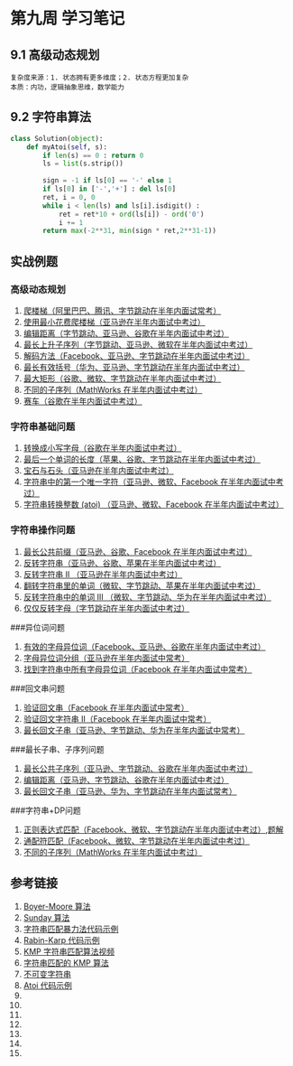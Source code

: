 # 第九周 学习笔记

## 9.1 高级动态规划
    复杂度来源：1. 状态拥有更多维度；2. 状态方程更加复杂
    本质：内功，逻辑抽象思维，数学能力

## 9.2 字符串算法

```python
class Solution(object):
    def myAtoi(self, s):
        if len(s) == 0 : return 0
        ls = list(s.strip())
        
        sign = -1 if ls[0] == '-' else 1
        if ls[0] in ['-','+'] : del ls[0]
        ret, i = 0, 0
        while i < len(ls) and ls[i].isdigit() :
            ret = ret*10 + ord(ls[i]) - ord('0')
            i += 1
        return max(-2**31, min(sign * ret,2**31-1))
```
## 实战例题

### 高级动态规划
1. [爬楼梯（阿里巴巴、腾讯、字节跳动在半年内面试常考）](https://leetcode-cn.com/problems/climbing-stairs/)
2. [使用最小花费爬楼梯（亚马逊在半年内面试中考过）](https://leetcode-cn.com/problems/min-cost-climbing-stairs/)
3. [编辑距离（字节跳动、亚马逊、谷歌在半年内面试中考过）](https://leetcode-cn.com/problems/edit-distance/)
4. [最长上升子序列（字节跳动、亚马逊、微软在半年内面试中考过）](https://leetcode-cn.com/problems/longest-increasing-subsequence/)
5. [解码方法（Facebook、亚马逊、字节跳动在半年内面试中考过）](https://leetcode-cn.com/problems/decode-ways/)
6. [最长有效括号（华为、亚马逊、字节跳动在半年内面试中考过）](https://leetcode-cn.com/problems/longest-valid-parentheses/)
7. [最大矩形（谷歌、微软、字节跳动在半年内面试中考过）](https://leetcode-cn.com/problems/maximal-rectangle/)
8. [不同的子序列（MathWorks 在半年内面试中考过）](https://leetcode-cn.com/problems/distinct-subsequences/)
9. [赛车（谷歌在半年内面试中考过）](https://leetcode-cn.com/problems/race-car/)

### 字符串基础问题
1. [转换成小写字母（谷歌在半年内面试中考过）](https://leetcode-cn.com/problems/to-lower-case/)
2. [最后一个单词的长度（苹果、谷歌、字节跳动在半年内面试中考过）](https://leetcode-cn.com/problems/length-of-last-word/)
3. [宝石与石头（亚马逊在半年内面试中考过）](https://leetcode-cn.com/problems/jewels-and-stones/)
4. [字符串中的第一个唯一字符（亚马逊、微软、Facebook 在半年内面试中考过）](https://leetcode-cn.com/problems/first-unique-character-in-a-string/)
5. [字符串转换整数 (atoi) （亚马逊、微软、Facebook 在半年内面试中考过）](https://leetcode-cn.com/problems/string-to-integer-atoi/) 

### 字符串操作问题
1. [最长公共前缀（亚马逊、谷歌、Facebook 在半年内面试中考过）](https://leetcode-cn.com/problems/longest-common-prefix/description/)
2. [反转字符串（亚马逊、谷歌、苹果在半年内面试中考过）](https://leetcode-cn.com/problems/reverse-string/)
3. [反转字符串 II （亚马逊在半年内面试中考过）](https://leetcode-cn.com/problems/reverse-string-ii/)
4. [翻转字符串里的单词（微软、字节跳动、苹果在半年内面试中考过）](https://leetcode-cn.com/problems/reverse-words-in-a-string/)
5. [反转字符串中的单词 III （微软、字节跳动、华为在半年内面试中考过）](https://leetcode-cn.com/problems/reverse-words-in-a-string-iii/)
6. [仅仅反转字母（字节跳动在半年内面试中考过）](https://leetcode-cn.com/problems/reverse-only-letters/)  

###异位词问题
1. [有效的字母异位词（Facebook、亚马逊、谷歌在半年内面试中考过）](https://leetcode-cn.com/problems/valid-anagram/)
2. [字母异位词分组（亚马逊在半年内面试中常考）](https://leetcode-cn.com/problems/group-anagrams/)
3. [找到字符串中所有字母异位词（Facebook 在半年内面试中常考）](https://leetcode-cn.com/problems/find-all-anagrams-in-a-string/)

###回文串问题
1. [验证回文串（Facebook 在半年内面试中常考）](https://leetcode-cn.com/problems/valid-palindrome/)
2. [验证回文字符串 Ⅱ（Facebook 在半年内面试中常考）](https://leetcode-cn.com/problems/valid-palindrome-ii/)
3. [最长回文子串（亚马逊、字节跳动、华为在半年内面试中常考）](https://leetcode-cn.com/problems/longest-palindromic-substring/)

###最长子串、子序列问题
1. [最长公共子序列（亚马逊、字节跳动、谷歌在半年内面试中考过）](https://leetcode-cn.com/problems/longest-common-subsequence/)
2. [编辑距离（亚马逊、字节跳动、谷歌在半年内面试中考过）](https://leetcode-cn.com/problems/edit-distance/)
3. [最长回文子串（亚马逊、华为、字节跳动在半年内面试常考）](https://leetcode-cn.com/problems/longest-palindromic-substring/)

###字符串+DP问题
1. [正则表达式匹配（Facebook、微软、字节跳动在半年内面试中考过）](https://leetcode-cn.com/problems/regular-expression-matching/),[题解](https://leetcode-cn.com/problems/regular-expression-matching/solution/ji-yu-guan-fang-ti-jie-gen-xiang-xi-de-jiang-jie-b/)
2. [通配符匹配（Facebook、微软、字节跳动在半年内面试中考过）](https://leetcode-cn.com/problems/wildcard-matching/)
3. [不同的子序列（MathWorks 在半年内面试中考过）](https://leetcode-cn.com/problems/distinct-subsequences/)

## 参考链接
1. [Boyer-Moore 算法](https://www.ruanyifeng.com/blog/2013/05/boyer-moore_string_search_algorithm.html)
2. [Sunday 算法](https://blog.csdn.net/u012505432/article/details/52210975)
3. [字符串匹配暴力法代码示例](https://shimo.im/docs/8G0aJqNL86wWrPUE/read)
4. [Rabin-Karp 代码示例](https://shimo.im/docs/1wnsM7eaZ6Ab9j9M/read)
5. [KMP 字符串匹配算法视频](https://www.bilibili.com/video/av11866460?from=search&seid=17425875345653862171)
6. [字符串匹配的 KMP 算法](http://www.ruanyifeng.com/blog/2013/05/Knuth%E2%80%93Morris%E2%80%93Pratt_algorithm.html)
7. [不可变字符串](https://lemire.me/blog/2017/07/07/are-your-strings-immutable/)
8. [Atoi 代码示例](https://shimo.im/docs/5kykuLmt7a4DdjSP/read)
9. []()
10. []()
11. []()
12. []()
13. []()
14. []()
15. []()